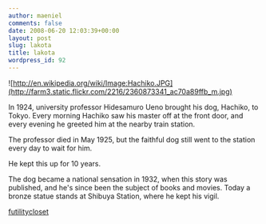 ```yaml
---
author: maeniel
comments: false
date: 2008-06-20 12:03:39+00:00
layout: post
slug: lakota
title: lakota
wordpress_id: 92
---
```




![http://en.wikipedia.org/wiki/Image:Hachiko.JPG](http://farm3.static.flickr.com/2216/2360873341_ac70a89ffb_m.jpg)

In 1924, university professor Hidesamuro Ueno brought his dog, Hachiko, to Tokyo. Every morning Hachiko saw his master off at the front door, and every evening he greeted him at the nearby train station.

The professor died in May 1925, but the faithful dog still went to the station every day to wait for him.

He kept this up for 10 years.

The dog became a national sensation in 1932, when this story was published, and he's since been the subject of books and movies. Today a bronze statue stands at Shibuya Station, where he kept his vigil.

[futilitycloset](http://www.futilitycloset.com/)
